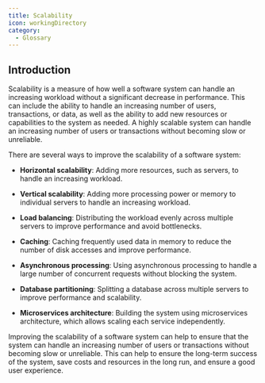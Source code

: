```yaml
---
title: Scalability
icon: workingDirectory
category:
  - Glossary
---
```


## Introduction

Scalability is a measure of how well a software system can handle an increasing workload without a significant decrease in performance. This can include the ability to handle an increasing number of users, transactions, or data, as well as the ability to add new resources or capabilities to the system as needed. A highly scalable system can handle an increasing number of users or transactions without becoming slow or unreliable.

There are several ways to improve the scalability of a software system:

- **Horizontal scalability**: Adding more resources, such as servers, to handle an increasing workload.

- **Vertical scalability**: Adding more processing power or memory to individual servers to handle an increasing workload.

- **Load balancing**: Distributing the workload evenly across multiple servers to improve performance and avoid bottlenecks.

- **Caching**: Caching frequently used data in memory to reduce the number of disk accesses and improve performance.

- **Asynchronous processing**: Using asynchronous processing to handle a large number of concurrent requests without blocking the system.

- **Database partitioning**: Splitting a database across multiple servers to improve performance and scalability.

- **Microservices architecture**: Building the system using microservices architecture, which allows scaling each service independently.

Improving the scalability of a software system can help to ensure that the system can handle an increasing number of users or transactions without becoming slow or unreliable. This can help to ensure the long-term success of the system, save costs and resources in the long run, and ensure a good user experience.
